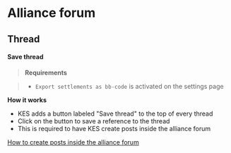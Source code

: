 # Alliance forum

<a name="save-thread"></a>
## Thread

#### Save thread

> **Requirements**

> + `Export settlements as bb-code` is activated on the settings page

**How it works**

+ KES adds a button labeled "Save thread" to the top of every thread
+ Click on the button to save a reference to the thread
+ This is required to have KES create posts inside the alliance forum

[How to create posts inside the alliance forum](/docs/infoplayer#export-settlements-as-bb-code)
